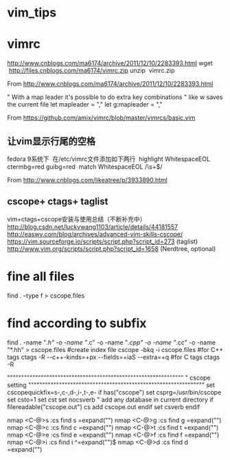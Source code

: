 # vim_tips

# vimrc
http://www.cnblogs.com/ma6174/archive/2011/12/10/2283393.html
wget  http://files.cnblogs.com/ma6174/vimrc.zip
unzip  vimrc.zip  

From <http://www.cnblogs.com/ma6174/archive/2011/12/10/2283393.html> 


" With a map leader it's possible to do extra key combinations
" like <leader>w saves the current file
let mapleader = ","
let g:mapleader = ","

From <https://github.com/amix/vimrc/blob/master/vimrcs/basic.vim> 


## 让vim显示行尾的空格
fedora 9系统下 
在/etc/vimrc文件添加如下两行 
highlight WhitespaceEOL ctermbg=red guibg=red 
match WhitespaceEOL /\s\+$/

From <http://www.cnblogs.com/likeatree/p/3933890.html> 

## cscope+ ctags+ taglist
vim+ctags+cscope安装与使用总结（不断补充中）
http://blog.csdn.net/luckywang1103/article/details/44181557
http://easwy.com/blog/archives/advanced-vim-skills-cscope/
https://vim.sourceforge.io/scripts/script.php?script_id=273 (taglist)
http://www.vim.org/scripts/script.php?script_id=1658  (Nerdtree, optional)
# fine all files
find . –type f > cscope.files
# find according to subfix
find . -name "*.h" -o -name "*.c" -o -name "*.cpp" -o -name "*.cc"  -o -name "*.hh" > cscope.files
#create index file
cscope -bkq -i cscope.files
#for C++ tags
ctags -R --c++-kinds=+px --fields=+iaS --extra=+q 
#for C tags
ctags -R

"""""""""""""""""""""""""""""""""""""""""""""""""""""""""""""""
" cscope setting
"""""""""""""""""""""""""""""""""""""""""""""""""""""""""""""""
set cscopequickfix=s-,c-,d-,i-,t-,e-
if has("cscope")
  set csprg=/usr/bin/cscope
  set csto=1
  set cst
  set nocsverb
  " add any database in current directory
  if filereadable("cscope.out")
      cs add cscope.out
  endif
  set csverb
endif

nmap <C-@>s :cs find s <C-R>=expand("<cword>")<CR><CR>
nmap <C-@>g :cs find g <C-R>=expand("<cword>")<CR><CR>
nmap <C-@>c :cs find c <C-R>=expand("<cword>")<CR><CR>
nmap <C-@>t :cs find t <C-R>=expand("<cword>")<CR><CR>
nmap <C-@>e :cs find e <C-R>=expand("<cword>")<CR><CR>
nmap <C-@>f :cs find f <C-R>=expand("<cfile>")<CR><CR>
nmap <C-@>i :cs find i ^<C-R>=expand("<cfile>")<CR>$<CR>
nmap <C-@>d :cs find d <C-R>=expand("<cword>")<CR><CR>
